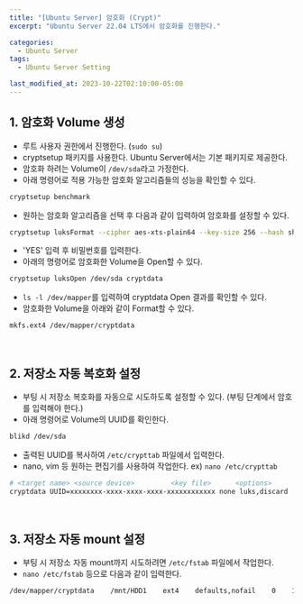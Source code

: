 ```yaml
---
title: "[Ubuntu Server] 암호화 (Crypt)"
excerpt: "Ubuntu Server 22.04 LTS에서 암호화를 진행한다."

categories:
  - Ubuntu Server
tags:
  - Ubuntu Server Setting

last_modified_at: 2023-10-22T02:10:00-05:00
---
```


## 1. 암호화 Volume 생성

- 루트 사용자 권한에서 진행한다. (`sudo su`)
- cryptsetup 패키지를 사용한다. Ubuntu Server에서는 기본 패키지로 제공한다.
- 암호화 하려는 Volume이 `/dev/sda`라고 가정한다.
- 아래 명령어로 적용 가능한 암호화 알고리즘들의 성능을 확인할 수 있다.

```bash
cryptsetup benchmark
```

- 원하는 암호화 알고리즘을 선택 후 다음과 같이 입력하여 암호화를 설정할 수 있다.

```bash
cryptsetup luksFormat --cipher aes-xts-plain64 --key-size 256 --hash sha256 --use-random /dev/sda
```

- 'YES' 입력 후 비밀번호를 입력한다.
- 아래의 명령어로 암호화한 Volume을 Open할 수 있다.

```bash
cryptsetup luksOpen /dev/sda cryptdata
```

- `ls -l /dev/mapper`를 입력하여 cryptdata Open 결과를 확인할 수 있다.
- 암호화한 Volume을 아래와 같이 Format할 수 있다.

```bash
mkfs.ext4 /dev/mapper/cryptdata
```

<br>

## 2. 저장소 자동 복호화 설정

- 부팅 시 저장소 복호화를 자동으로 시도하도록 설정할 수 있다. (부팅 단계에서 암호를 입력해야 한다.)
- 아래 명령어로 Volume의 UUID를 확인한다.

```bash
blikd /dev/sda
```

- 출력된 UUID를 복사하여 `/etc/crypttab` 파일에서 입력한다.
- nano, vim 등 원하는 편집기를 사용하여 작업한다. ex) `nano /etc/crypttab`

```bash
# <target name> <source device>         <key file>      <options>
cryptdata UUID=xxxxxxxx-xxxx-xxxx-xxxx-xxxxxxxxxxxx none luks,discard
```

<br>

## 3. 저장소 자동 mount 설정

- 부팅 시 저장소 자동 mount까지 시도하려면 `/etc/fstab` 파일에서 작업한다.
- `nano /etc/fstab` 등으로 다음과 같이 입력한다.

```bash
/dev/mapper/cryptdata    /mnt/HDD1    ext4    defaults,nofail    0    1
```
